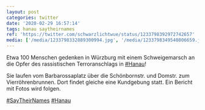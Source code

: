 ```yaml
---
layout: post
categories: twitter
date: '2020-02-29 16:57:14'
tags: hanau saytheirnames
ref: 'https://twitter.com/schwarzlichtwue/status/1233798392972742657'
media: ['/media/1233798332889300994.jpg', '/media/1233798349540806659.jpg', '/media/1233798365198082051.jpg', '/media/1233798382830919682.jpg', '/media/1233811256492150786.jpg']
---
```

Etwa 100 Menschen gedenken in Würzburg mit einem Schweigemarsch an die Opfer des rassistischen Terroranschlags  in [#Hanau](/t/hanau)!



Sie laufen vom Barbarossaplatz über die Schönbornstr. und Domstr. zum Vierröhrenbrunnen. Dort findet gleiche eine Kundgebung statt. 
Ein Bericht mit Fotos wird folgen. 



[#SayTheirNames](/t/saytheirnames) [#Hanau](/t/hanau) 